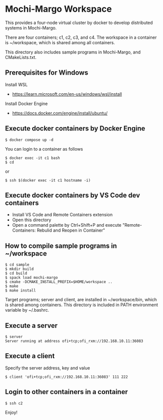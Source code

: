 # Mochi-Margo Workspace

This provides a four-node virtual cluster by docker to develop
distributed systems in Mochi-Margo.

There are four containers; c1, c2, c3, and c4.
The workspace in a container is ~/workspace,
which is shared among all containers.

This directory also includes sample programs in Mochi-Margo, and CMakeLists.txt.

## Prerequisites for Windows

Install WSL
- https://learn.microsoft.com/en-us/windows/wsl/install

Install Docker Engine
- https://docs.docker.com/engine/install/ubuntu/

## Execute docker containers by Docker Engine

    $ docker compose up -d

You can login to a container as follows

    $ docker exec -it c1 bash
    $ cd

or

    $ ssh $(docker exec -it c1 hostname -i)

## Execute docker containers by VS Code dev containers

- Install VS Code and Remote Containers extension
- Open this directory
- Open a command palette by Ctrl+Shift+P and execute "Remote-Containers: Rebulid and Reopen in Container"

## How to compile sample programs in ~/workspace

    $ cd sample
    $ mkdir build
    $ cd build
    $ spack load mochi-margo
    $ cmake -DCMAKE_INSTALL_PREFIX=$HOME/workspace ..
    $ make
    $ make install

Target programs; server and client, are installed in ~/workspace/bin, which is shared among containers.  This directory is included in PATH environment variable by ~/.bashrc.

## Execute a server

    $ server
    Server running at address ofi+tcp;ofi_rxm://192.168.10.11:36083

## Execute a client
Specify the server address, key and value

    $ client 'ofi+tcp;ofi_rxm://192.168.10.11:36083' 111 222

## Login to other containers in a container

    $ ssh c2

Enjoy!
